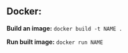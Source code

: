 ## Docker:

**Build an image:**
``docker build -t NAME .``

**Run built image:**
``docker run NAME``
